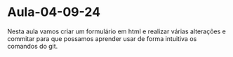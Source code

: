 # Aula-04-09-24

Nesta aula vamos criar um formulário em html e realizar várias alterações e commitar para que possamos aprender usar de forma intuitiva os comandos do git.
